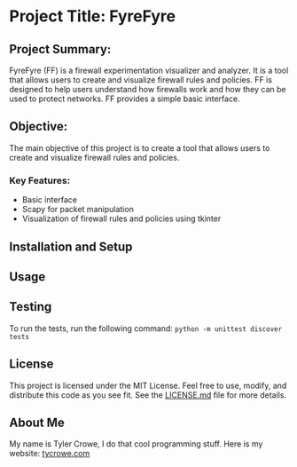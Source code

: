 # Project Title: FyreFyre

## Project Summary:
FyreFyre (FF) is a firewall experimentation visualizer and analyzer. It is a tool that allows users to create and visualize firewall 
rules and policies. FF is designed to help users understand how firewalls work and how they can be used to protect networks. 
FF provides a simple basic interface.

## Objective:
The main objective of this project is to create a tool that allows users to create and visualize firewall rules and policies.

### Key Features:
- Basic interface
- Scapy for packet manipulation
- Visualization of firewall rules and policies using tkinter

## Installation and Setup

## Usage

## Testing
To run the tests, run the following command: `python -m unittest discover tests`

## License
This project is licensed under the MIT License. Feel free to use, modify, and distribute this code as you see fit. 
See the [LICENSE.md](LICENSE.md) file for more details.

## About Me
My name is Tyler Crowe, I do that cool programming stuff. Here is my website: [tycrowe.com](https://tycrowe.com)